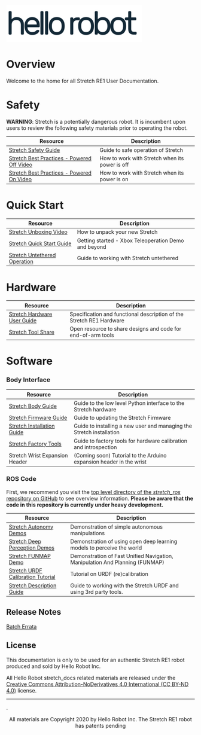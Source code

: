 ![](images/hello_robot_large_rs.png)

# Overview
Welcome to the home for all Stretch RE1 User Documentation. 

# Safety

**WARNING**: Stretch is a potentially dangerous robot. It is incumbent upon users to review the following safety materials prior to operating the robot.

| Resource                                                     | Description                                    |
| ------------------------------------------------------------ | ---------------------------------------------- |
| [Stretch Safety Guide](robot_safety_guide.md)                | Guide to safe operation of Stretch             |
| [Stretch Best Practices - Powered Off Video](https://vimeo.com/424386241) | How to work with Stretch when its power is off |
| [Stretch Best Practices - Powered On Video](https://vimeo.com/426339574) | How to work with Stretch when its power is on  |

# Quick Start

| Resource                                                | Description                                           |
| ------------------------------------------------------- | ----------------------------------------------------- |
| [Stretch Unboxing Video](https://vimeo.com/424213333)   | How to unpack your new Stretch                        |
| [Stretch Quick Start Guide](quick_start_guide.md)       | Getting started  - Xbox Teleoperation Demo and beyond |
| [Stretch Untethered Operation](untethered_operation.md) | Guide to working with Stretch untethered              |

# Hardware

| Resource                                                     | Description                                                  |
| ------------------------------------------------------------ | ------------------------------------------------------------ |
| [Stretch Hardware User Guide](hardware_user_guide.md)        | Specification and functional description of the Stretch RE1 Hardware |
| [Stretch Tool Share](https://github.com/hello-robot/stretch_tool_share) | Open resource to share designs and code for end-of-arm tools |

# Software

### Body Interface

| Resource                                                     | Description                                                  |
| ------------------------------------------------------------ | ------------------------------------------------------------ |
| [Stretch Body Guide](stretch_body_guide.md)                  | Guide to the low level Python interface to the Stretch hardware |
| [Stretch Firmware Guide](https://github.com/hello-robot/stretch_firmware/blob/master/README.md) | Guide to updating the Stretch Firmware                       |
| [Stretch Installation Guide](https://github.com/hello-robot/stretch_install/blob/master/README.md) | Guide to installing a new user and managing the Stretch installation |
| [Stretch Factory Tools](https://github.com/hello-robot/stretch_factory/blob/master/README.md) | Guide to factory tools for hardware calibration and introspection |
| Stretch Wrist Expansion Header                               | (Coming soon) Tutorial to the Arduino expansion header in the wrist |

### ROS Code

First, we recommend you visit the [top level directory of the *stretch_ros* repository on GitHub](https://github.com/hello-robot/stretch_ros) to see overview information. **Please be aware that the code in this repository is currently under heavy development.**

| Resource                                                     | Description                                                  |
| ------------------------------------------------------------ | ------------------------------------------------------------ |
| [Stretch Autonomy Demos](https://github.com/hello-robot/stretch_ros/tree/master/stretch_demos) | Demonstration of simple autonomous manipulations             |
| [Stretch Deep Perception Demos](https://github.com/hello-robot/stretch_ros/blob/master/stretch_deep_perception/README.md) | Demonstration of using open deep learning models to perceive the world |
| [Stretch FUNMAP Demo](https://github.com/hello-robot/stretch_ros/blob/master/stretch_funmap/README.md) | Demonstration of Fast Unified Navigation, Manipulation And Planning (FUNMAP) |
| [Stretch URDF Calibration Tutorial](https://github.com/hello-robot/stretch_ros/blob/master/stretch_calibration/README.md) | Tutorial on URDF (re)calibration                             |
| [Stretch Description Guide](https://github.com/hello-robot/stretch_ros/blob/master/stretch_description/README.md) | Guide to working with the Stretch URDF and using 3rd party tools. |

## Release Notes

[Batch Errata](batch_errata.md)

## License

This documentation is only to be used for an authentic Stretch RE1 robot produced and sold by Hello Robot Inc. 

All Hello Robot stretch_docs related materials are released under the [Creative Commons Attribution-NoDerivatives 4.0 International (CC BY-ND 4.0)](https://creativecommons.org/licenses/by-nd/4.0) license.



------
.<div align="center"> All materials are Copyright 2020 by Hello Robot Inc. The Stretch RE1 robot has patents pending</div>

